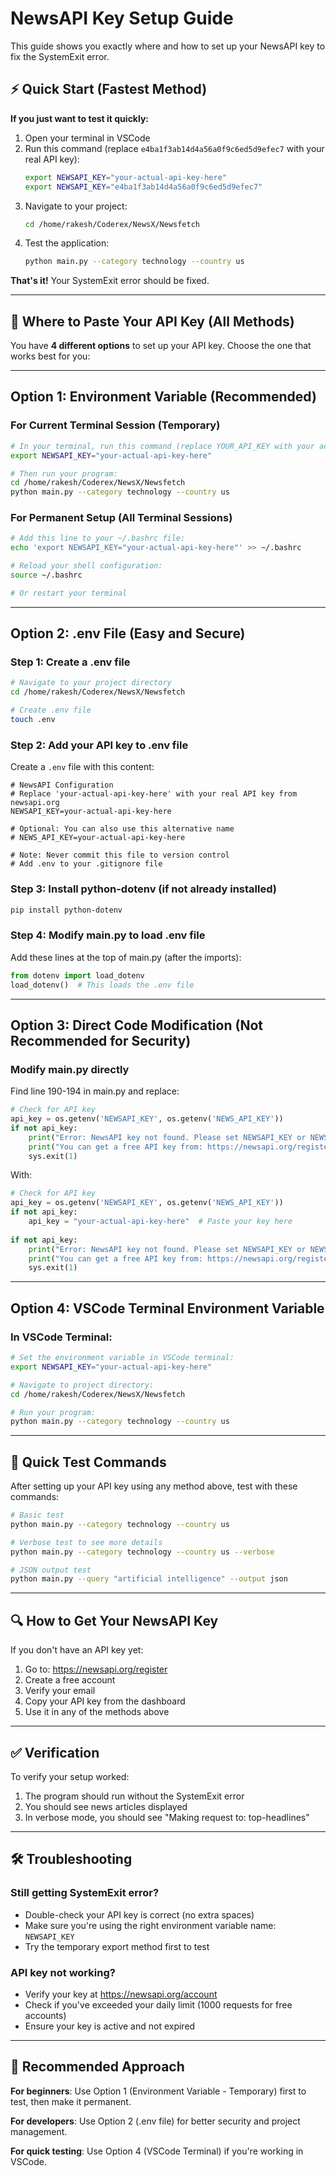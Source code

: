 # NewsAPI Key Setup Guide

This guide shows you exactly where and how to set up your NewsAPI key to fix the SystemExit error.

## ⚡ Quick Start (Fastest Method)

**If you just want to test it quickly:**

1. Open your terminal in VSCode
2. Run this command (replace `e4ba1f3ab14d4a56a0f9c6ed5d9efec7` with your real API key):
   ```bash
   export NEWSAPI_KEY="your-actual-api-key-here"
   export NEWSAPI_KEY="e4ba1f3ab14d4a56a0f9c6ed5d9efec7"
   ```
3. Navigate to your project:
   ```bash
   cd /home/rakesh/Coderex/NewsX/Newsfetch
   ```
4. Test the application:
   ```bash
   python main.py --category technology --country us
   ```

**That's it!** Your SystemExit error should be fixed.

---

## 🔑 Where to Paste Your API Key (All Methods)

You have **4 different options** to set up your API key. Choose the one that works best for you:

---

## Option 1: Environment Variable (Recommended)

### For Current Terminal Session (Temporary)
```bash
# In your terminal, run this command (replace YOUR_API_KEY with your actual key):
export NEWSAPI_KEY="your-actual-api-key-here"

# Then run your program:
cd /home/rakesh/Coderex/NewsX/Newsfetch
python main.py --category technology --country us
```

### For Permanent Setup (All Terminal Sessions)
```bash
# Add this line to your ~/.bashrc file:
echo 'export NEWSAPI_KEY="your-actual-api-key-here"' >> ~/.bashrc

# Reload your shell configuration:
source ~/.bashrc

# Or restart your terminal
```

---

## Option 2: .env File (Easy and Secure)

### Step 1: Create a .env file
```bash
# Navigate to your project directory
cd /home/rakesh/Coderex/NewsX/Newsfetch

# Create .env file
touch .env
```

### Step 2: Add your API key to .env file
Create a `.env` file with this content:
```
# NewsAPI Configuration
# Replace 'your-actual-api-key-here' with your real API key from newsapi.org
NEWSAPI_KEY=your-actual-api-key-here

# Optional: You can also use this alternative name
# NEWS_API_KEY=your-actual-api-key-here

# Note: Never commit this file to version control
# Add .env to your .gitignore file
```

### Step 3: Install python-dotenv (if not already installed)
```bash
pip install python-dotenv
```

### Step 4: Modify main.py to load .env file
Add these lines at the top of main.py (after the imports):
```python
from dotenv import load_dotenv
load_dotenv()  # This loads the .env file
```

---

## Option 3: Direct Code Modification (Not Recommended for Security)

### Modify main.py directly
Find line 190-194 in main.py and replace:
```python
# Check for API key
api_key = os.getenv('NEWSAPI_KEY', os.getenv('NEWS_API_KEY'))
if not api_key:
    print("Error: NewsAPI key not found. Please set NEWSAPI_KEY or NEWS_API_KEY environment variable.", file=sys.stderr)
    print("You can get a free API key from: https://newsapi.org/register", file=sys.stderr)
    sys.exit(1)
```

With:
```python
# Check for API key
api_key = os.getenv('NEWSAPI_KEY', os.getenv('NEWS_API_KEY'))
if not api_key:
    api_key = "your-actual-api-key-here"  # Paste your key here
    
if not api_key:
    print("Error: NewsAPI key not found. Please set NEWSAPI_KEY or NEWS_API_KEY environment variable.", file=sys.stderr)
    print("You can get a free API key from: https://newsapi.org/register", file=sys.stderr)
    sys.exit(1)
```

---

## Option 4: VSCode Terminal Environment Variable

### In VSCode Terminal:
```bash
# Set the environment variable in VSCode terminal:
export NEWSAPI_KEY="your-actual-api-key-here"

# Navigate to project directory:
cd /home/rakesh/Coderex/NewsX/Newsfetch

# Run your program:
python main.py --category technology --country us
```

---

## 🚀 Quick Test Commands

After setting up your API key using any method above, test with these commands:

```bash
# Basic test
python main.py --category technology --country us

# Verbose test to see more details
python main.py --category technology --country us --verbose

# JSON output test
python main.py --query "artificial intelligence" --output json
```

---

## 🔍 How to Get Your NewsAPI Key

If you don't have an API key yet:

1. Go to: https://newsapi.org/register
2. Create a free account
3. Verify your email
4. Copy your API key from the dashboard
5. Use it in any of the methods above

---

## ✅ Verification

To verify your setup worked:

1. The program should run without the SystemExit error
2. You should see news articles displayed
3. In verbose mode, you should see "Making request to: top-headlines"

---

## 🛠️ Troubleshooting

### Still getting SystemExit error?
- Double-check your API key is correct (no extra spaces)
- Make sure you're using the right environment variable name: `NEWSAPI_KEY`
- Try the temporary export method first to test

### API key not working?
- Verify your key at https://newsapi.org/account
- Check if you've exceeded your daily limit (1000 requests for free accounts)
- Ensure your key is active and not expired

---

## 📝 Recommended Approach

**For beginners**: Use Option 1 (Environment Variable - Temporary) first to test, then make it permanent.

**For developers**: Use Option 2 (.env file) for better security and project management.

**For quick testing**: Use Option 4 (VSCode Terminal) if you're working in VSCode.
